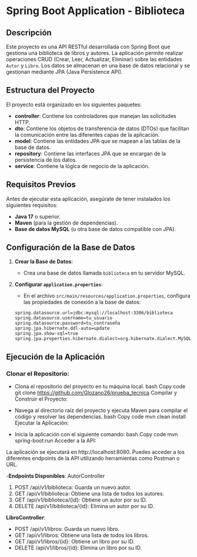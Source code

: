 # Spring Boot Application - Biblioteca

## Descripción

Este proyecto es una API RESTful desarrollada con Spring Boot que gestiona una biblioteca de libros y autores. La aplicación permite realizar operaciones CRUD (Crear, Leer, Actualizar, Eliminar) sobre las entidades `Autor` y `Libro`. Los datos se almacenan en una base de datos relacional y se gestionan mediante JPA (Java Persistence API).

## Estructura del Proyecto

El proyecto está organizado en los siguientes paquetes:

- **controller**: Contiene los controladores que manejan las solicitudes HTTP.
- **dto**: Contiene los objetos de transferencia de datos (DTOs) que facilitan la comunicación entre las diferentes capas de la aplicación.
- **model**: Contiene las entidades JPA que se mapean a las tablas de la base de datos.
- **repository**: Contiene las interfaces JPA que se encargan de la persistencia de los datos.
- **service**: Contiene la lógica de negocio de la aplicación.

## Requisitos Previos

Antes de ejecutar esta aplicación, asegúrate de tener instalados los siguientes requisitos:

- **Java 17** o superior.
- **Maven** (para la gestión de dependencias).
- **Base de datos MySQL** (u otra base de datos compatible con JPA).

## Configuración de la Base de Datos

1. **Crear la Base de Datos**: 
   - Crea una base de datos llamada `biblioteca` en tu servidor MySQL.

2. **Configurar `application.properties`**: 
   - En el archivo `src/main/resources/application.properties`, configura las propiedades de conexión a la base de datos:

   ```properties
   spring.datasource.url=jdbc:mysql://localhost:3306/biblioteca
   spring.datasource.username=tu_usuario
   spring.datasource.password=tu_contraseña
   spring.jpa.hibernate.ddl-auto=update
   spring.jpa.show-sql=true
   spring.jpa.properties.hibernate.dialect=org.hibernate.dialect.MySQLDialect

## Ejecución de la Aplicación
### Clonar el Repositorio:

- Clona el repositorio del proyecto en tu máquina local.
bash
Copy code
git clone https://github.com/Glozano26/prueba_tecnica
Compilar y Construir el Proyecto:

- Navega al directorio raíz del proyecto y ejecuta Maven para compilar el código y resolver las dependencias.
bash
Copy code
mvn clean install
Ejecutar la Aplicación:

- Inicia la aplicación con el siguiente comando:
bash
Copy code
mvn spring-boot:run
Acceder a la API:

La aplicación se ejecutará en http://localhost:8080. Puedes acceder a los diferentes endpoints de la API utilizando herramientas como Postman o URL.

-**Endpoints Disponibles**:
AutorController
1. POST /api/v1/biblioteca: Guarda un nuevo autor.
2. GET /api/v1/biblioteca: Obtiene una lista de todos los autores.
3. GET /api/v1/biblioteca/{id}: Obtiene un autor por su ID.
4. DELETE /api/v1/biblioteca/{id}: Elimina un autor por su ID.

**LibroController**:
- POST /api/v1/libros: Guarda un nuevo libro.
- GET /api/v1/libros: Obtiene una lista de todos los libros.
- GET /api/v1/libros/{id}: Obtiene un libro por su ID.
- DELETE /api/v1/libros/{id}: Elimina un libro por su ID.